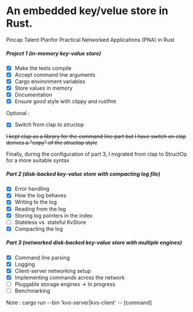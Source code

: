 # An embedded key/velue store in Rust. 

Pincap Talent Planfor Practical Networked Applications (PNA) in Rust

##### Project 1 (in-memory key-value store)

- [x] Make the tests compile
- [x] Accept command line arguments
- [x] Cargo environment variables
- [x] Store values in memory
- [x] Documentation
- [x] Ensure good style with clippy and rustfmt

Optional : 
- [X] Switch from clap to structop

~~I kept clap as a library for the command line part but I have switch on clap derives a "copy" of the structop style~~ 

Finally, during the configuration of part 3, I migrated from clap to StructOp for a more suitable syntax

##### Part 2 (disk-backed key-value store with compacting log file)

- [x] Error handling
- [x] How the log behaves
- [x] Writing to the log
- [x] Reading from the log
- [x] Storing log pointers in the index
- [ ] Stateless vs. stateful KvStore
- [x] Compacting the log

##### Part 3 (networked disk-backed key-value store with multiple engines)

- [X] Command line parsing
- [X] Logging
- [X] Client-server networking setup
- [X] Implementing commands across the network
- [ ] Pluggable storage engines -> In progress
- [ ] Benchmarking

Note : cargo run --bin 'kvs-server|kvs-client' -- [command]